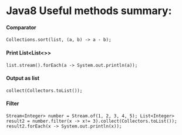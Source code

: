 # Java8 Useful methods summary:

#### Comparator
`Collections.sort(list, (a, b) -> a - b);`

#### Print List<List<>>
`list.stream().forEach(a -> System.out.println(a));`

#### Output as list
`collect(Collectors.toList());`

#### Filter
`Stream<Integer> number = Stream.of(1, 2, 3, 4, 5);
List<Integer> result2 = number.filter(x -> x!= 3).collect(Collectors.toList());
result2.forEach(x -> System.out.println(x));`
